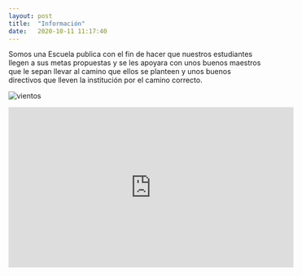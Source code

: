 ```yaml
---
layout: post
title:  "Información"
date:   2020-10-11 11:17:40 
---
```

Somos una Escuela publica con el fin de hacer que nuestros estudiantes llegen a sus metas propuestas y se les apoyara con unos buenos maestros que le sepan llevar al camino que ellos se planteen y unos buenos directivos que lleven la institución por el camino correcto.



![vientos]({{site.baseurl}}/assets/textures/vientos.jpg)


<iframe width="560" height="315" src="https://www.youtube.com/embed/om_POD45fCs" frameborder="0" allow="accelerometer; autoplay; clipboard-write; encrypted-media; gyroscope; picture-in-picture" allowfullscreen></iframe>

[jekyll-docs]: https://jekyllrb.com/docs/home
[jekyll-gh]:   https://github.com/jekyll/jekyll
[jekyll-talk]: https://talk.jekyllrb.com/
